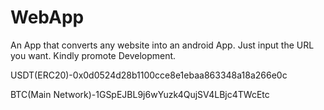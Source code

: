 # WebApp
An App that converts any website into an android App.
Just input the URL you want.
Kindly promote Development.

USDT(ERC20)-0x0d0524d28b1100cce8e1ebaa863348a18a266e0c

BTC(Main Network)-1GSpEJBL9j6wYuzk4QujSV4LBjc4TWcEtc
